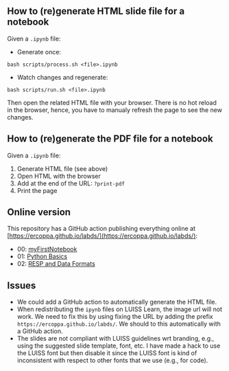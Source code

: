 ## How to (re)generate HTML slide file for a notebook

Given a `.ipynb` file:
- Generate once:
```
bash scripts/process.sh <file>.ipynb
```
- Watch changes and regenerate:
```
bash scripts/run.sh <file>.ipynb
```

Then open the related HTML file with your browser. There is no hot reload in the browser, hence, you have to manualy refresh the page to see the new changes.

## How to (re)generate the PDF file for a notebook

Given a `.ipynb` file:
1. Generate HTML file (see above)
2. Open HTML with the browser
3. Add at the end of the URL: `?print-pdf`
4. Print the page

## Online version

This repository has a GitHub action publishing everything online at [https://ercoppa.github.io/labds/](https://ercoppa.github.io/labds/):
- 00: [myFirstNotebook](https://ercoppa.github.io/labds/00/00-myFirstNotebook.slides.html)
- 01: [Python Basics](https://ercoppa.github.io/labds/01/01-Python-basics.slides.html)
- 02: [RESP and Data Formats](https://ercoppa.github.io/labds/02/02-Data-Formats-and-REST.slides.html)

## Issues

- We could add a GitHub action to automatically generate the HTML file.
- When redistributing the `ipynb` files on LUISS Learn, the image url will not work. We need to fix this by using fixing the URL by adding the prefix `https://ercoppa.github.io/labds/`. We should to this automatically with a GitHub action.
- The slides are not compliant with LUISS guidelines wrt branding, e.g., using the suggested slide template, font, etc. I have made a hack to use the LUISS font but then disable it since the LUISS font is kind of inconsistent with respect to other fonts that we use (e.g., for code). 